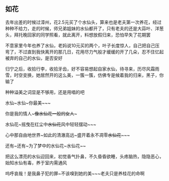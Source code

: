 ## 如花 ##

去年出差的时候过漳州，花2.5元买了个水仙头，算来也是老夫第一次养花，经过种种不给力，走的时候，师兄弟姐妹的水仙都开了，只有老夫的还是大蒜叶、洋葱头，拜托晚回家的同学照看，就此离开，料想放假归来，恐怕早失了花期罢

不意家里今年也养了水仙，老妈说10元买的两个，叶子长度惊人，自己把自己压弯了，不过直到我快离开的那几日，花用尽力气般才缓缓的开了几朵，忍不住忆起被弃的自己的水仙，是否安好

归宁之后，收拾行李，收拾牙齿，好不容易想起自家水仙，待寻来，历尽风霜雨雪，时空变换，她居然开的这么美，一簇一簇，仿佛专是候着我的归来，黑子，你输了

种种溢美之词显是不够用，还是用唱的吧

水仙~水仙~你最美~~~

你是我的情人~~~像水仙花一般的女人~~~

水仙花~摇曳在红尘中~~水仙花~~风中轻轻摆动~~~

心中那自由地世界~如此的清澈高远~盛开着永不凋零~~水仙花~~~~~ 

还有~还有~为了梦中的水仙花~水仙花~~

把这么漂亮的水仙迎回来，初觉香气扑鼻，不久昏昏欲睡，头疼脑热，隐隐恶心，始知水仙有毒，养于室内需通风

呜呼哀哉！是我鼻子犯的罪~不该嗅到她的美~~~老夫只是养桂花的命啊